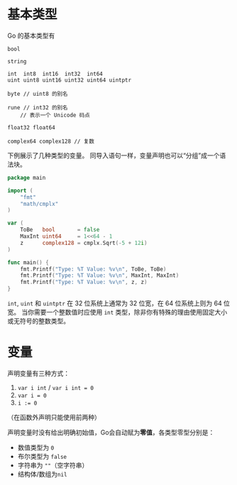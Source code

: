 # 基本类型

Go 的基本类型有

```
bool

string

int  int8  int16  int32  int64
uint uint8 uint16 uint32 uint64 uintptr

byte // uint8 的别名

rune // int32 的别名
    // 表示一个 Unicode 码点

float32 float64

complex64 complex128 // 复数
```

下例展示了几种类型的变量。 同导入语句一样，变量声明也可以“分组”成一个语法块。

````go
package main

import (
	"fmt"
	"math/cmplx"
)

var (
	ToBe   bool       = false
	MaxInt uint64     = 1<<64 - 1
	z      complex128 = cmplx.Sqrt(-5 + 12i)
)

func main() {
	fmt.Printf("Type: %T Value: %v\n", ToBe, ToBe)
	fmt.Printf("Type: %T Value: %v\n", MaxInt, MaxInt)
	fmt.Printf("Type: %T Value: %v\n", z, z)
}
````

`int`, `uint` 和 `uintptr` 在 32 位系统上通常为 32 位宽，在 64 位系统上则为 64 位宽。 当你需要一个整数值时应使用 `int` 类型，除非你有特殊的理由使用固定大小或无符号的整数类型。

# 变量

声明变量有三种方式：

1. `var i int` / `var i int = 0`
2. `var i = 0`
3. `i := 0`

（在函数外声明只能使用前两种）

声明变量时没有给出明确初始值，Go会自动赋为**零值**，各类型零型分别是：

- 数值类型为 `0`
- 布尔类型为 `false`
- 字符串为 `""`（空字符串）
- 结构体/数组为`nil`

